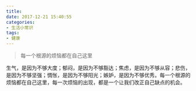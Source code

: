 ```yaml
---
title: 
date: 2017-12-21 15:40:55
categories:
- 生活小常识
tags: 
- 健康
---
```


> 每一个根源的烦恼都在自己这里

生气，是因为不够大度；郁闷，是因为不够豁达；焦虑，是因为不够从容；悲伤，是因为不够坚强；惆怅，是因为不够阳光；嫉妒，是因为不够优秀。每一个根源的烦恼都在自己这里，每一次烦恼的出现，都是一个让我们改正自己缺点的机会。










